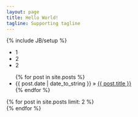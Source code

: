 ```yaml
---
layout: page
title: Hello World!
tagline: Supporting tagline
---
```

{% include JB/setup %}

* 1
* 2
* 2


<ul class="posts">
  {% for post in site.posts %}
    <li><span>{{ post.date | date_to_string }}</span> &raquo; <a href="{{ BASE_PATH }}{{ post.url }}">{{ post.title }}</a></li>
  {% endfor %}
</ul>


{% for post in site.posts limit: 2 %}  
{% endfor %}

